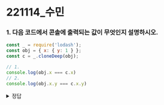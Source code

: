 # 221114_수민

### 1. 다음 코드에서 콘솔에 출력되는 값이 무엇인지 설명하시오.

```javascript
const _ = require('lodash');
const obj = { x: { y: 1 } };
const c = _.cloneDeep(obj);

// 1.
console.log(obj.x === c.x)
// 2.
console.log(obj.x.y === c.x.y)
```

<details>
  <summary>정답</summary>
  <div markdown="1">
    <p>1. false. obj.x와 c.x는 서로 다른 객체를 참조한다.</p>
    <p>2. true. obj.x.y와 c.x.y의 값은 모두 1이다.</p>
  </div>
</details>

